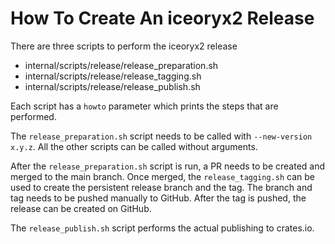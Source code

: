 # How To Create An iceoryx2 Release

There are three scripts to perform the iceoryx2 release

* internal/scripts/release/release_preparation.sh
* internal/scripts/release/release_tagging.sh
* internal/scripts/release/release_publish.sh

Each script has a `howto` parameter which prints the steps that are performed.

The `release_preparation.sh` script needs to be called with `--new-version x.y.z`.
All the other scripts can be called without arguments.

After the `release_preparation.sh` script is run, a PR needs to be created and
merged to the main branch. Once merged, the `release_tagging.sh` can be used
to create the persistent release branch and the tag. The branch and tag needs to
be pushed manually to GitHub. After the tag is pushed, the release can be created
on GitHub.

The `release_publish.sh` script performs the actual publishing to crates.io.
